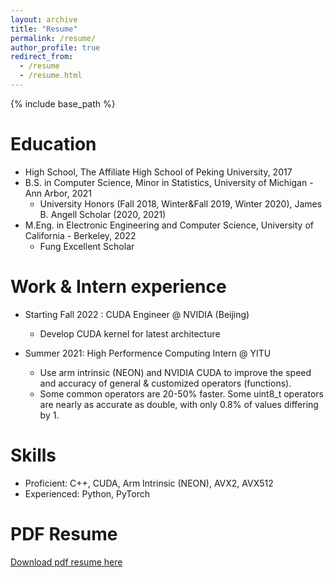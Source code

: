 ```yaml
---
layout: archive
title: "Resume"
permalink: /resume/
author_profile: true
redirect_from:
  - /resume
  - /resume.html
---
```


{% include base_path %}

Education
======
* High School, The Affiliate High School of Peking University, 2017
* B.S. in Computer Science, Minor in Statistics, University of Michigan - Ann Arbor, 2021
  * University Honors (Fall 2018, Winter&Fall 2019, Winter 2020), James B. Angell Scholar (2020, 2021)
* M.Eng. in Electronic Engineering and Computer Science, University of California - Berkeley, 2022
  * Fung Excellent Scholar


Work & Intern experience
======
* Starting Fall 2022 : CUDA Engineer @ NVIDIA (Beijing)
  * Develop CUDA kernel for latest architecture 



* Summer 2021: High Performence Computing Intern @ YITU
  * Use arm intrinsic (NEON) and NVIDIA CUDA to improve the speed and accuracy of general & customized operators (functions).
  * Some common operators are 20-50% faster. Some uint8_t operators are nearly as accurate as double, with only 0.8% of values differing by 1.


Skills
======
* Proficient: C++, CUDA, Arm Intrinsic (NEON), AVX2, AVX512
* Experienced: Python, PyTorch


PDF Resume
======
[Download pdf resume here](http://xiaosong9905.github.io/files/XiaoSong-Resume.pdf)